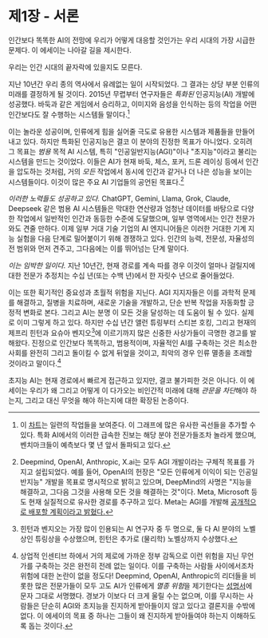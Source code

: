 # 제1장 - 서론

인간보다 똑똑한 AI의 전망에 우리가 어떻게 대응할 것인가는 우리 시대의 가장 시급한 문제다. 이 에세이는 나아갈 길을 제시한다.

우리는 인간 시대의 끝자락에 있을지도 모른다.

지난 10년간 우리 종의 역사에서 유례없는 일이 시작되었다. 그 결과는 상당 부분 인류의 미래를 결정하게 될 것이다. 2015년 무렵부터 연구자들은 *특화된* 인공지능(AI) 개발에 성공했다. 바둑과 같은 게임에서 승리하고, 이미지와 음성을 인식하는 등의 작업을 어떤 인간보다도 잘 수행하는 시스템들 말이다.[^1]

이는 놀라운 성공이며, 인류에게 힘을 실어줄 극도로 유용한 시스템과 제품들을 만들어내고 있다. 하지만 특화된 인공지능은 결코 이 분야의 진정한 목표가 아니었다. 오히려 그 목표는 *범용* 목적 AI 시스템, 특히 "인공일반지능(AGI)"이나 "초지능"이라고 불리는 시스템을 만드는 것이었다. 이들은 AI가 현재 바둑, 체스, 포커, 드론 레이싱 등에서 인간을 압도하는 것처럼, 거의 *모든* 작업에서 동시에 인간과 같거나 더 나은 성능을 보이는 시스템들이다. 이것이 많은 주요 AI 기업들의 공언된 목표다.[^2]

*이러한 노력들도 성공하고 있다.* ChatGPT, Gemini, Llama, Grok, Claude, Deepseek 같은 범용 AI 시스템들은 막대한 연산량과 엄청난 데이터를 바탕으로 다양한 작업에서 일반적인 인간과 동등한 수준에 도달했으며, 일부 영역에서는 인간 전문가와도 견줄 만하다. 이제 일부 거대 기술 기업의 AI 엔지니어들은 이러한 거대한 기계 지능 실험을 다음 단계로 밀어붙이기 위해 경쟁하고 있다. 인간의 능력, 전문성, 자율성의 전 범위와 먼저 견주고, 그다음에는 이를 뛰어넘는 단계 말이다.

*이는 임박한 일이다.* 지난 10년간, 현재 경로를 계속 따를 경우 이것이 얼마나 걸릴지에 대한 전문가 추정치는 수십 년(또는 수백 년)에서 한 자릿수 년으로 줄어들었다.

이는 또한 획기적인 중요성과 초월적 위험을 지닌다. AGI 지지자들은 이를 과학적 문제를 해결하고, 질병을 치료하며, 새로운 기술을 개발하고, 단순 반복 작업을 자동화할 긍정적 변화로 본다. 그리고 AI는 분명 이 모든 것을 달성하는 데 도움이 될 수 있다. 실제로 이미 그렇게 하고 있다. 하지만 수십 년간 앨런 튜링부터 스티븐 호킹, 그리고 현재의 제프리 힌턴과 요슈아 벤지오[^3]에 이르기까지 많은 신중한 사상가들이 극명한 경고를 발해왔다. 진정으로 인간보다 똑똑하고, 범용적이며, 자율적인 AI를 구축하는 것은 최소한 사회를 완전히 그리고 돌이킬 수 없게 뒤엎을 것이고, 최악의 경우 인류 멸종을 초래할 것이라고 말이다.[^4]

초지능 AI는 현재 경로에서 빠르게 접근하고 있지만, 결코 불가피한 것은 아니다. 이 에세이는 우리가 왜 그리고 어떻게 이 다가오는 비인간적 미래에 대해 *관문을 차단*해야 하는지, 그리고 대신 무엇을 해야 하는지에 대한 확장된 논증이다.


[^1]: 이 [차트](https://time.com/6300942/ai-progress-charts/)는 일련의 작업들을 보여준다. 이 그래프에 많은 유사한 곡선들을 추가할 수 있다. 특화 AI에서의 이러한 급속한 진보는 해당 분야 전문가들조차 놀라게 했으며, 벤치마크들이 예측보다 몇 년 앞서 돌파되고 있다.

[^2]: Deepmind, OpenAI, Anthropic, X.ai는 모두 AGI 개발이라는 구체적 목표를 가지고 설립되었다. 예를 들어, OpenAI의 헌장은 "모든 인류에게 이익이 되는 인공일반지능" 개발을 목표로 명시적으로 밝히고 있으며, DeepMind의 사명은 "지능을 해결하고, 그다음 그것을 사용해 모든 것을 해결하는 것"이다. Meta, Microsoft 등도 현재 실질적으로 유사한 경로를 추구하고 있다. Meta는 AGI를 개발해 [공개적으로 배포할 계획이라고 밝혔다.](https://www.forbes.com/sites/johnkoetsier/2024/01/18/zuckerberg-on-ai-meta-building-agi-for-everyone-and-open-sourcing-it/)

[^3]: 힌턴과 벤지오는 가장 많이 인용되는 AI 연구자 중 두 명으로, 둘 다 AI 분야의 노벨상인 튜링상을 수상했으며, 힌턴은 추가로 (물리학) 노벨상까지 수상했다.

[^4]: 상업적 인센티브 하에서 거의 제로에 가까운 정부 감독으로 이런 위험을 지닌 무언가를 구축하는 것은 완전히 전례 없는 일이다. 이를 구축하는 사람들 사이에서조차 위험에 대한 논란이 없을 정도다! Deepmind, OpenAI, Anthropic의 리더들을 비롯한 많은 전문가들이 모두 고도 AI가 인류에게 *멸종 위험*을 제기한다는 [성명서](https://www.safe.ai/work/statement-on-ai-risk)에 문자 그대로 서명했다. 경보가 이보다 더 크게 울릴 수는 없으며, 이를 무시하는 사람들은 단순히 AGI와 초지능을 진지하게 받아들이지 않고 있다고 결론지을 수밖에 없다. 이 에세이의 목표 중 하나는 그들이 왜 진지하게 받아들여야 하는지 이해하도록 돕는 것이다.